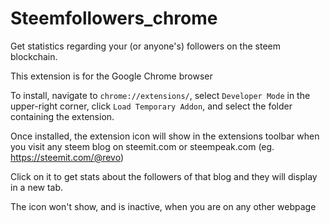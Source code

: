 # Steemfollowers_chrome

Get statistics regarding your (or anyone's) followers on the steem blockchain.

This extension is for the Google Chrome browser

To install, navigate to `chrome://extensions/`, select `Developer Mode` in the upper-right corner, click `Load Temporary Addon`, and select the folder containing the extension.

Once installed, the extension icon will show in the extensions toolbar when you visit any steem blog on steemit.com or steempeak.com (eg. https://steemit.com/@revo)

Click on it to get stats about the followers of that blog and they will display in a new tab.

The icon won't show, and is inactive, when you are on any other webpage